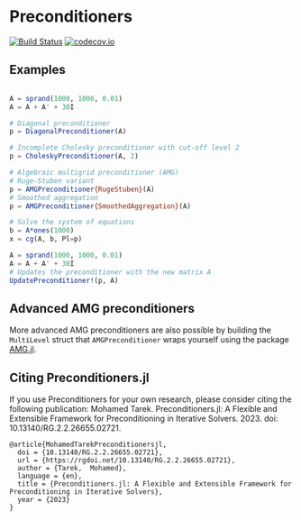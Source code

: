 # Preconditioners

[![Build Status](https://travis-ci.org/JuliaLinearAlgebra/Preconditioners.jl.svg?branch=master)](https://travis-ci.org/JuliaLinearAlgebra/Preconditioners.jl) [![codecov.io](http://codecov.io/github/JuliaLinearAlgebra/Preconditioners.jl/coverage.svg?branch=master)](http://codecov.io/github/JuliaLinearAlgebra/Preconditioners.jl?branch=master)

## Examples

```julia

A = sprand(1000, 1000, 0.01)
A = A + A' + 30I

# Diagonal preconditioner
p = DiagonalPreconditioner(A)

# Incomplete Cholesky preconditioner with cut-off level 2
p = CholeskyPreconditioner(A, 2)

# Algebraic multigrid preconditioner (AMG)
# Ruge-Stuben variant
p = AMGPreconditioner{RugeStuben}(A)
# Smoothed aggregation
p = AMGPreconditioner{SmoothedAggregation}(A)

# Solve the system of equations
b = A*ones(1000)
x = cg(A, b, Pl=p)

A = sprand(1000, 1000, 0.01)
A = A + A' + 30I
# Updates the preconditioner with the new matrix A
UpdatePreconditioner!(p, A)

```


## Advanced AMG preconditioners

More advanced AMG preconditioners are also possible by building the `MultiLevel` struct that `AMGPreconditioner` wraps yourself using the package [AMG.jl](https://github.com/JuliaLinearAlgebra/AlgebraicMultigrid.jl).

## Citing Preconditioners.jl

If you use Preconditioners for your own research, please consider citing the following publication: Mohamed Tarek. Preconditioners.jl: A Flexible and Extensible Framework for Preconditioning in Iterative Solvers. 2023. doi: 10.13140/RG.2.2.26655.02721.
```
@article{MohamedTarekPreconditionersjl,
  doi = {10.13140/RG.2.2.26655.02721},
  url = {https://rgdoi.net/10.13140/RG.2.2.26655.02721},
  author = {Tarek,  Mohamed},
  language = {en},
  title = {Preconditioners.jl: A Flexible and Extensible Framework for Preconditioning in Iterative Solvers},
  year = {2023}
}
```
